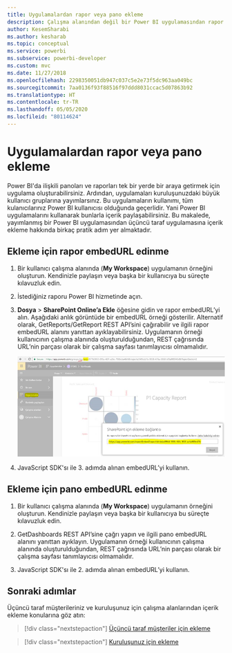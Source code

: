 ```yaml
---
title: Uygulamalardan rapor veya pano ekleme
description: Çalışma alanından değil bir Power BI uygulamasından rapor veya pano tümleştirmeyi ya da eklemeyi öğrenin.
author: KesemSharabi
ms.author: kesharab
ms.topic: conceptual
ms.service: powerbi
ms.subservice: powerbi-developer
ms.custom: mvc
ms.date: 11/27/2018
ms.openlocfilehash: 2298350051db947c037c5e2e73f5dc963aa049bc
ms.sourcegitcommit: 7aa0136f93f88516f97ddd8031ccac5d07863b92
ms.translationtype: HT
ms.contentlocale: tr-TR
ms.lasthandoff: 05/05/2020
ms.locfileid: "80114624"
---
```

# <a name="embed-reports-or-dashboards-from-apps"></a>Uygulamalardan rapor veya pano ekleme

Power BI'da ilişkili panoları ve raporları tek bir yerde bir araya getirmek için uygulama oluşturabilirsiniz. Ardından, uygulamaları kuruluşunuzdaki büyük kullanıcı gruplarına yayımlarsınız. Bu uygulamaların kullanımı, tüm kulanıcılarınız Power BI kullanıcısı olduğunda geçerlidir. Yani Power BI uygulamalarını kullanarak bunlarla içerik paylaşabilirsiniz. Bu makalede, yayımlanmış bir Power BI uygulamasından üçüncü taraf uygulamasına içerik ekleme hakkında birkaç pratik adım yer almaktadır.

## <a name="grab-a-report-embedurl-for-embedding"></a>Ekleme için rapor embedURL edinme

1. Bir kullanıcı çalışma alanında (**My Workspace**) uygulamanın örneğini oluşturun. Kendinizle paylaşın veya başka bir kullanıcıya bu süreçte kılavuzluk edin.

2. İstediğiniz raporu Power BI hizmetinde açın.

3. **Dosya** > **SharePoint Online’a Ekle** öğesine gidin ve rapor embedURL’yi alın. Aşağıdaki anlık görüntüde bir embedURL örneği gösterilir. Alternatif olarak, GetReports/GetReport REST API’sini çağırabilir ve ilgili rapor embedURL alanını yanıttan ayıklayabilirsiniz. Uygulamanın örneği kullanıcının çalışma alanında oluşturulduğundan, REST çağrısında URL’nin parçası olarak bir çalışma sayfası tanımlayıcısı olmamalıdır.

    ![Uygulamalardan ekleme](media/embed-from-apps/embed-from-app.png)

4. JavaScript SDK'sı ile 3. adımda alınan embedURL’yi kullanın.

## <a name="grab-a-dashboard-embedurl-for-embedding"></a>Ekleme için pano embedURL edinme

1. Bir kullanıcı çalışma alanında (**My Workspace**) uygulamanın örneğini oluşturun. Kendinizle paylaşın veya başka bir kullanıcıya bu süreçte kılavuzluk edin.

2. GetDashboards REST API’sine çağrı yapın ve ilgili pano embedURL alanını yanıttan ayıklayın. Uygulamanın örneği kullanıcının çalışma alanında oluşturulduğundan, REST çağrısında URL’nin parçası olarak bir çalışma sayfası tanımlayıcısı olmamalıdır.

3. JavaScript SDK'sı ile 2. adımda alınan embedURL’yi kullanın.

## <a name="next-steps"></a>Sonraki adımlar

Üçüncü taraf müşterileriniz ve kuruluşunuz için çalışma alanlarından içerik ekleme konularına göz atın:

> [!div class="nextstepaction"]
>[Üçüncü taraf müşteriler için ekleme](embed-sample-for-customers.md)

> [!div class="nextstepaction"]
>[Kuruluşunuz için ekleme](embed-sample-for-your-organization.md)
